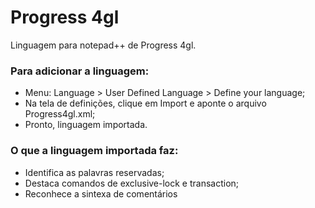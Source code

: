 # Progress 4gl
Linguagem para notepad++ de Progress 4gl.

### Para adicionar a linguagem:
  - Menu: Language > User Defined Language > Define your language;
  - Na tela de definições, clique em Import e aponte o arquivo Progress4gl.xml;
  - Pronto, linguagem importada.

### O que a linguagem importada faz:
  - Identifica as palavras reservadas;
  - Destaca comandos de exclusive-lock e transaction;
  - Reconhece a sintexa de comentários

